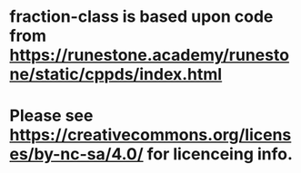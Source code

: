 # fraction-class is based upon code from https://runestone.academy/runestone/static/cppds/index.html 
# Please see https://creativecommons.org/licenses/by-nc-sa/4.0/ for licenceing info.
